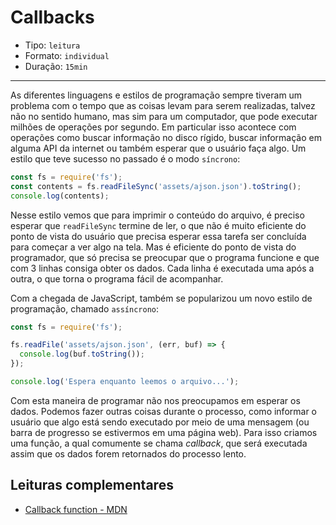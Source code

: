 # Callbacks

* Tipo: `leitura`
* Formato: `individual`
* Duração: `15min`

***

As diferentes linguagens e estilos de programação sempre tiveram um problema com
o tempo que as coisas levam para serem realizadas, talvez não no sentido humano,
mas sim para um computador, que pode executar milhões de operações por segundo.
Em particular isso acontece com operações como buscar informação no disco
rígido, buscar informação em alguma API da internet ou também esperar que o
usuário faça algo. Um estilo que teve sucesso no passado é o modo `síncrono`:

```js
const fs = require('fs');
const contents = fs.readFileSync('assets/ajson.json').toString();
console.log(contents);
```

Nesse estilo vemos que para imprimir o conteúdo do arquivo, é preciso esperar
que `readFileSync` termine de ler, o que não é muito eficiente do ponto de vista
do usuário que precisa esperar essa tarefa ser concluída para começar a ver algo
na tela. Mas é eficiente do ponto de vista do programador, que só precisa se
preocupar que o programa funcione e que com 3 linhas consiga obter os dados.
Cada linha é executada uma após a outra, o que torna o programa fácil de
acompanhar.

Com a chegada de JavaScript, também se popularizou um novo estilo de
programação, chamado `assíncrono`:

```js
const fs = require('fs');

fs.readFile('assets/ajson.json', (err, buf) => {
  console.log(buf.toString());
});

console.log('Espera enquanto leemos o arquivo...');
```

Com esta maneira de programar não nos preocupamos em esperar os dados. Podemos
fazer outras coisas durante o processo, como informar o usuário que algo está
sendo executado por meio de uma mensagem (ou barra de progresso se estivermos em
uma página web). Para isso criamos uma função, a qual comumente se chama
*callback*, que será executada assim que os dados forem retornados do processo
lento.

## Leituras complementares

* [Callback function -
  MDN](https://developer.mozilla.org/pt-BR/docs/Glossario/Callback_function)
